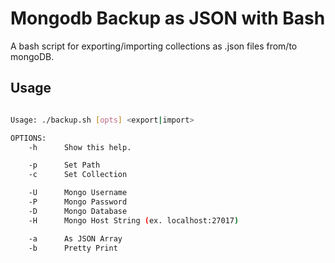 # Mongodb Backup as JSON with Bash
A bash script for exporting/importing collections as .json files from/to mongoDB.

## Usage

```bash

Usage: ./backup.sh [opts] <export|import>

OPTIONS:
    -h      Show this help.

    -p      Set Path
    -c      Set Collection

    -U      Mongo Username
    -P      Mongo Password
    -D      Mongo Database
    -H      Mongo Host String (ex. localhost:27017)

    -a      As JSON Array
    -b      Pretty Print
 
```
